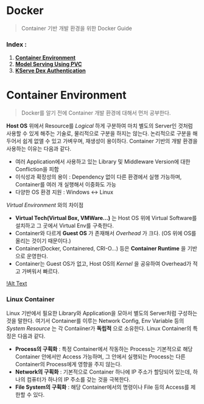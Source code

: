 # Docker
> Container 기반 개발 환경을 위한 Docker Guide

### Index :
1. [__Container Environment__](#container_env)
2. [__Model Serving Using PVC__](#model_serving_pvc)
3. [__KServe Dex Authentication__](#dex_auth)

# Container Environment <a name="container_env" />
> Docker를 알기 전에 Container 개발 환경에 대해서 먼저 공부한다.

__Host OS__ 위에서 Resource를 _Logical_ 하게 구분하여 마치 별도의 Server인 것처럼 사용할 수 있게 해주는 기술로, 물리적으로 구분을 하지는 않는다. 논리적으로 구분을 해두어서 쉽게 없앨 수 있고 가벼우며, 재생성이 용이하다. Container 기반의 개발 환경을 사용하는 이유는 다음과 같다.

- 여러 Application에서 사용하고 있는 Library 및 Middleware Version에 대한 Confliction을 피함
- 이식성과 확장성의 용이 : Dependency 없이 다른 환경에서 실행 가능하며, Container를 여러 개 실행해서 이중화도 가능
- 다양한 OS 환경 지원 : Windows <-> Linux

_Virtual Environment_ 와의 차이점

- __Virtual Tech(Virtual Box, VMWare...)__ 는 Host OS 위에 Virtual Software를 설치하고 그 곳에서 Virtual Env를 구축한다.
- Container와 다르게 __Guest OS__ 가 존재해서 _Overhead_ 가 크다. (OS 위에 OS를 올리는 것이기 때문이다.)
- Container(Docker, Containered, CRI-O...) 등은 __Container Runtime__ 을 기반으로 운영한다.
- Container는 Guest OS가 없고, Host OS의 _Kernel_ 을 공유하여 Overhead가 적고 가벼워서 빠르다.

[!Alt Text](container_and_virtual)

### Linux Container

Linux 기반에서 필요한 Library와 Application을 모아서 별도의 Server처럼 구성하는 것을 말한다. 여기서 Container를 이루는 Network Config, Env Variable 등의 _System Resource_ 는 각 Contaiiner가 __독립적__ 으로 소유한다. Linux Container의 특징은 다음과 같다.

- __Process의 구획화__ : 특정 Container에서 작동하는 Process는 기본적으로 해당 Container 안에서만 Access 가능하며, 그 안에서 실행되는 Process는 다른 Container의 Process에게 영향을 주지 않는다.
- __Network의 구획화__ : 기본적으로 Container 하나에 IP 주소가 할당되어 있는데, 하나의 컴퓨터가 하나의 IP 주소를 갖는 것을 극복한다.
- __File System의 구획화__ : 해당 Container에서의 명령이나 File 등의 Access를 제한할 수 있다.


[container_and_virtual]:https://imgur.com/ApjrMir.png
